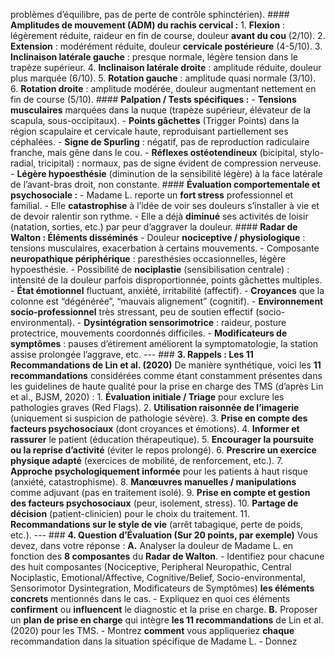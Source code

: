 problèmes d’équilibre, pas de perte de contrôle sphinctérien). #### **Amplitudes de mouvement (ADM) du rachis cervical :** 1. **Flexion** : légèrement réduite, raideur en fin de course, douleur **avant du cou** (2/10). 2. **Extension** : modérément réduite, douleur **cervicale postérieure** (4-5/10). 3. **Inclinaison latérale gauche** : presque normale, légère tension dans le trapèze supérieur. 4. **Inclinaison latérale droite** : amplitude réduite, douleur plus marquée (6/10). 5. **Rotation gauche** : amplitude quasi normale (3/10). 6. **Rotation droite** : amplitude modérée, douleur augmentant nettement en fin de course (5/10). #### **Palpation / Tests spécifiques :** - **Tensions musculaires** marquées dans la nuque (trapèze supérieur, élévateur de la scapula, sous-occipitaux). - **Points gâchettes** (Trigger Points) dans la région scapulaire et cervicale haute, reproduisant partiellement ses céphalées. - **Signe de Spurling** : négatif, pas de reproduction radiculaire franche, mais gêne dans le cou. - **Réflexes ostéotendineux** (bicipital, stylo-radial, tricipital) : normaux, pas de signe évident de compression nerveuse. - **Légère hypoesthésie** (diminution de la sensibilité légère) à la face latérale de l’avant-bras droit, non constante. #### **Évaluation comportementale et psychosociale :** - Madame L. reporte un **fort stress** professionnel et familial. - Elle **catastrophise** à l’idée de voir ses douleurs s’installer à vie et de devoir ralentir son rythme. - Elle a déjà **diminué** ses activités de loisir (natation, sorties, etc.) par peur d’aggraver la douleur. #### **Radar de Walton : Éléments disséminés** - Douleur **nociceptive / physiologique** : tensions musculaires, exacerbation à certains mouvements. - Composante **neuropathique périphérique** : paresthésies occasionnelles, légère hypoesthésie. - Possibilité de **nociplastie** (sensibilisation centrale) : intensité de la douleur parfois disproportionnée, points gâchettes multiples. - **État émotionnel** fluctuant, anxiété, irritabilité (affectif). - **Croyances** que la colonne est “dégénérée”, “mauvais alignement” (cognitif). - **Environnement socio-professionnel** très stressant, peu de soutien effectif (socio-environmental). - **Dysintégration sensorimotrice** : raideur, posture protectrice, mouvements coordonnés difficiles. - **Modificateurs de symptômes** : pauses d’étirement améliorent la symptomatologie, la station assise prolongée l’aggrave, etc. --- ### **3. Rappels : Les 11 Recommandations de Lin et al. (2020)** De manière synthétique, voici les **11 recommandations** considérées comme étant constamment présentes dans les guidelines de haute qualité pour la prise en charge des TMS (d’après Lin et al., BJSM, 2020) : 1. **Évaluation initiale / Triage** pour exclure les pathologies graves (Red Flags). 2. **Utilisation raisonnée de l’imagerie** (uniquement si suspicion de pathologie sévère). 3. **Prise en compte des facteurs psychosociaux** (dont croyances et émotions). 4. **Informer et rassurer** le patient (éducation thérapeutique). 5. **Encourager la poursuite ou la reprise d’activité** (éviter le repos prolongé). 6. **Prescrire un exercice physique adapté** (exercices de mobilité, de renforcement, etc.). 7. **Approche psychologiquement informée** pour les patients à haut risque (anxiété, catastrophisme). 8. **Manœuvres manuelles / manipulations** comme adjuvant (pas en traitement isolé). 9. **Prise en compte et gestion des facteurs psychosociaux** (peur, isolement, stress). 10. **Partage de décision** (patient-clinicien) pour le choix du traitement. 11. **Recommandations sur le style de vie** (arrêt tabagique, perte de poids, etc.). --- ### **4. Question d’Évaluation (Sur 20 points, par exemple)** Vous devez, dans votre réponse : **A.** Analyser la douleur de Madame L. en fonction des **8 composantes** du **Radar de Walton**. - Identifiez pour chacune des huit composantes (Nociceptive, Peripheral Neuropathic, Central Nociplastic, Emotional/Affective, Cognitive/Belief, Socio-environmental, Sensorimotor Dysintegration, Modificateurs de Symptômes) **les éléments concrets** mentionnés dans le cas. - Expliquez en quoi ces éléments **confirment** ou **influencent** le diagnostic et la prise en charge. **B.** Proposer un **plan de prise en charge** qui intègre **les 11 recommandations** de Lin et al. (2020) pour les TMS. - Montrez **comment** vous appliqueriez **chaque** recommandation dans la situation spécifique de Madame L. - Donnez